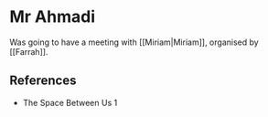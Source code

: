 # Mr Ahmadi
Was going to have a meeting with [[Miriam|Miriam]], organised by [[Farrah]].

## References
- The Space Between Us 1
